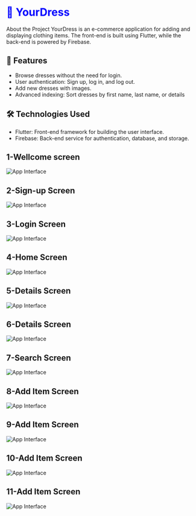 <h1 style="color:blue; font-weight:bold;">🌟 YourDress</h1>
 About the Project
YourDress is an e-commerce application for adding and displaying clothing items. The front-end is built using Flutter, while the back-end is powered by Firebase.


## 🚀 Features
- Browse dresses without the need for login.
- User authentication: Sign up, log in, and log out.
- Add new dresses with images.
- Advanced indexing: Sort dresses by first name, last name, or details

## 🛠️ Technologies Used
- Flutter: Front-end framework for building the user interface.  
- Firebase: Back-end service for authentication, database, and storage.  

## 1-Wellcome screen  
![App Interface](https://github.com/AhmadAmmar2022/YourDress/blob/master/Screenshots-YourDress/Welcome%20Screen.png)


   
## 2-Sign-up Screen
![App Interface](https://github.com/AhmadAmmar2022/YourDress/blob/master/Screenshots-YourDress/Signup.png)


## 3-Login Screen  


![App Interface](https://github.com/AhmadAmmar2022/YourDress/blob/master/Screenshots-YourDress/Login.png)

## 4-Home Screen  
![App Interface](https://github.com/AhmadAmmar2022/YourDress/blob/master/Screenshots-YourDress/Search%20Screen.png)


## 5-Details Screen 

![App Interface](https://github.com/AhmadAmmar2022/YourDress/blob/master/Screenshots-YourDress/Product%20Details%20Screen.png)


## 6-Details Screen 
![App Interface](https://github.com/AhmadAmmar2022/YourDress/blob/master/Screenshots-YourDress/Contact%20Details%20Screen.png)


## 7-Search Screen 

![App Interface](https://github.com/AhmadAmmar2022/YourDress/blob/master/Screenshots-YourDress/Search%20%20Screen.png)



## 8-Add Item Screen

![App Interface](https://github.com/AhmadAmmar2022/YourDress/blob/master/Screenshots-YourDress/Add%20Images%20Screen.png)

## 9-Add Item Screen


![App Interface](https://github.com/AhmadAmmar2022/YourDress/blob/master/Screenshots-YourDress/Add%20Images%20%20Screen.png)

## 10-Add Item Screen

![App Interface](https://github.com/AhmadAmmar2022/YourDress/blob/master/Screenshots-YourDress/Add%20%20Images%20Screen.png)

## 11-Add Item Screen
![App Interface](https://github.com/AhmadAmmar2022/YourDress/blob/master/Screenshots-YourDress/Profile%20Screen.png)

